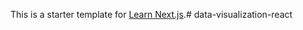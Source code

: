 This is a starter template for [Learn Next.js](https://nextjs.org/learn).# data-visualization-react
